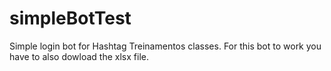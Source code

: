 # simpleBotTest
Simple login bot for Hashtag Treinamentos classes.
For this bot to work you have to also dowload the xlsx file.
